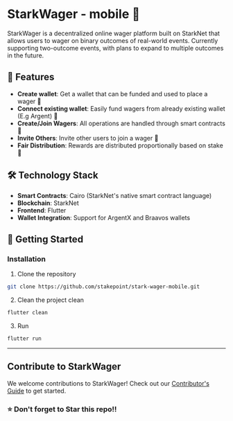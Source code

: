 # StarkWager - mobile 🎲

StarkWager is a decentralized online wager platform built on StarkNet that allows users to wager on binary outcomes of real-world events. Currently supporting two-outcome events, with plans to expand to multiple outcomes in the future.

## 🌟 Features

- **Create wallet**: Get a wallet that can be funded and used to place a wager 🚧
- **Connect existing wallet**: Easily fund wagers from already existing wallet (E.g Argent)  🚧
- **Create/Join Wagers**: All operations are handled through smart contracts  🚧
- **Invite Others**: Invite other users to join a wager  🚧
- **Fair Distribution**: Rewards are distributed proportionally based on stake  🚧


## 🛠 Technology Stack

- **Smart Contracts**: Cairo (StarkNet's native smart contract language)
- **Blockchain**: StarkNet
- **Frontend**: Flutter
- **Wallet Integration**: Support for ArgentX and Braavos wallets


## 🚀 Getting Started

### Installation

1. Clone the repository
```bash
git clone https://github.com/stakepoint/stark-wager-mobile.git
```
2. Clean the project clean 
```bash
flutter clean 
```
3. Run 
```bash
flutter run
```
---


## Contribute to StarkWager
We welcome contributions to StarkWager! Check out our [Contributor's Guide](https://github.com/stakepoint/stark-wager-mobile/blob/dev/CONTRIBUTING.md) to get started.

### ⭐ Don't forget to Star this repo!!

